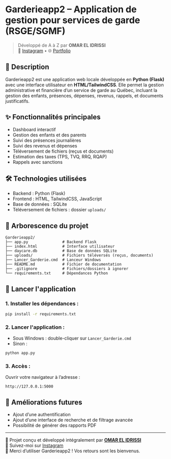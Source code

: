 # Garderieapp2 – Application de gestion pour services de garde (RSGE/SGMF)

> Développé de A à Z par **OMAR EL IDRISSI**  
> 📸 [Instagram](https://www.instagram.com/theoxboy/) • 🌐 [Portfolio](http://www.omarelidrissi.com)

## 📌 Description
Garderieapp2 est une application web locale développée en **Python (Flask)** avec une interface utilisateur en **HTML/TailwindCSS**. Elle permet la gestion administrative et financière d’un service de garde au Québec, incluant la gestion des enfants, présences, dépenses, revenus, rappels, et documents justificatifs.

## ✨ Fonctionnalités principales
- Dashboard interactif
- Gestion des enfants et des parents
- Suivi des présences journalières
- Suivi des revenus et dépenses
- Téléversement de fichiers (reçus et documents)
- Estimation des taxes (TPS, TVQ, RRQ, RQAP)
- Rappels avec sanctions

## 🛠️ Technologies utilisées
- Backend : Python (Flask)
- Frontend : HTML, TailwindCSS, JavaScript
- Base de données : SQLite
- Téléversement de fichiers : dossier `uploads/`

## 📂 Arborescence du projet

```
Garderieapp2/
├── app.py               # Backend Flask
├── index.html           # Interface utilisateur
├── daycare.db           # Base de données SQLite
├── uploads/             # Fichiers téléversés (reçus, documents)
├── Lancer_Garderie.cmd  # Lanceur Windows
├── README.md            # Fichier de documentation
├── .gitignore           # Fichiers/dossiers à ignorer
└── requirements.txt     # Dépendances Python
```

## 🚀 Lancer l'application

### 1. Installer les dépendances :
```bash
pip install -r requirements.txt
```

### 2. Lancer l'application :
- Sous Windows : double-cliquer sur `Lancer_Garderie.cmd`
- Sinon :
```bash
python app.py
```

### 3. Accès :
Ouvrir votre navigateur à l’adresse :
```
http://127.0.0.1:5000
```

## 🔐 Améliorations futures
- Ajout d’une authentification
- Ajout d’une interface de recherche et de filtrage avancée
- Possibilité de générer des rapports PDF

---

🧠 Projet conçu et développé intégralement par [**OMAR EL IDRISSI**](http://www.omarelidrissi.com)  
📲 Suivez-moi sur [Instagram](https://www.instagram.com/theoxboy/)  
🎯 Merci d’utiliser Garderieapp2 ! Vos retours sont les bienvenus.